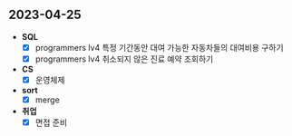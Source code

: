 ## 2023-04-25

+ **SQL**
  + [x] programmers lv4 특정 기간동안 대여 가능한 자동차들의 대여비용 구하기
  + [x] programmers lv4 취소되지 않은 진료 예약 조회하기

+ **CS**
  + [x] 운영체제

+ **sort**
  + [x] merge

+ **취업**
  + [x] 면접 준비
